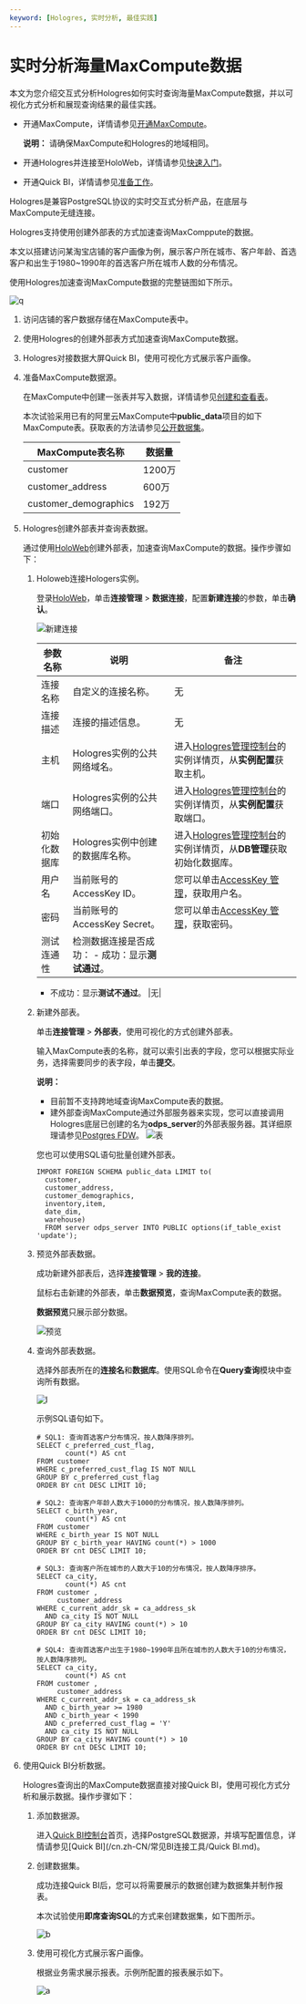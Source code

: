 ```yaml
---
keyword: [Hologres, 实时分析, 最佳实践]
---
```


# 实时分析海量MaxCompute数据

本文为您介绍交互式分析Hologres如何实时查询海量MaxCompute数据，并以可视化方式分析和展现查询结果的最佳实践。

-   开通MaxCompute，详情请参见[开通MaxCompute](/cn.zh-CN/准备工作/开通MaxCompute.md)。

    **说明：** 请确保MaxCompute和Hologres的地域相同。

-   开通Hologres并连接至HoloWeb，详情请参见[快速入门](/cn.zh-CN/快速入门/快速入门.md)。
-   开通Quick BI，详情请参见[准备工作]()。

Hologres是兼容PostgreSQL协议的实时交互式分析产品，在底层与MaxCompute无缝连接。

Hologres支持使用创建外部表的方式加速查询MaxComppute的数据。

本文以搭建访问某淘宝店铺的客户画像为例，展示客户所在城市、客户年龄、首选客户和出生于1980~1990年的首选客户所在城市人数的分布情况。

使用Hologres加速查询MaxCompute数据的完整链图如下所示。

![q](https://static-aliyun-doc.oss-cn-hangzhou.aliyuncs.com/assets/img/zh-CN/5560409951/p120709.png)

1.  访问店铺的客户数据存储在MaxCompute表中。
2.  使用Hologres的创建外部表方式加速查询MaxCompute数据。
3.  Hologres对接数据大屏Quick BI，使用可视化方式展示客户画像。

1.  准备MaxCompute数据源。

    在MaxCompute中创建一张表并写入数据，详情请参见[创建和查看表](/cn.zh-CN/快速入门/创建和查看表.md)。

    本次试验采用已有的阿里云MaxCompute中**public\_data**项目的如下MaxCompute表。获取表的方法请参见[公开数据集](https://yq.aliyun.com/articles/89763?spm=a2c4g.11186623.2.8.14d01099q4lXK2)。

    |MaxCompute表名称|数据量|
    |-------------|---|
    |customer|1200万|
    |customer\_address|600万|
    |customer\_demographics|192万|

2.  Hologres创建外部表并查询表数据。

    通过使用[HoloWeb](https://holoweb-cn-shanghai.data.aliyun.com/connect)创建外部表，加速查询MaxCompute的数据。操作步骤如下：

    1.  Holoweb连接Hologers实例。

        登录[HoloWeb](https://holoweb-cn-shanghai.data.aliyun.com/connect)，单击**连接管理** \> **数据连接**，配置**新建连接**的参数，单击**确认**。

        ![新建连接](https://static-aliyun-doc.oss-cn-hangzhou.aliyuncs.com/assets/img/zh-CN/5560409951/p116502.png)

        |参数名称|说明|备注|
        |----|--|--|
        |连接名称|自定义的连接名称。|无|
        |连接描述|连接的描述信息。|无|
        |主机|Hologres实例的公共网络域名。|进入[Hologres管理控制台](https://hologram.console.aliyun.com/#/instance)的实例详情页，从**实例配置**获取主机。|
        |端口|Hologres实例的公共网络端口。|进入[Hologres管理控制台](https://hologram.console.aliyun.com/#/instance)的实例详情页，从**实例配置**获取端口。|
        |初始化数据库|Hologres实例中创建的数据库名称。|进入[Hologres管理控制台](https://hologram.console.aliyun.com/#/instance)的实例详情页，从**DB管理**获取初始化数据库。|
        |用户名|当前账号的AccessKey ID。|您可以单击[AccessKey 管理](https://usercenter.console.aliyun.com/?spm=5176.2020520153.nav-right.dak.3bcf415dCWGUBj#/manage/ak)，获取用户名。|
        |密码|当前账号的AccessKey Secret。|您可以单击[AccessKey 管理](https://usercenter.console.aliyun.com/?spm=5176.2020520153.nav-right.dak.3bcf415dCWGUBj#/manage/ak)，获取密码。|
        |测试连通性|检测数据连接是否成功：         -   成功：显示**测试通过**。
        -   不成功：显示**测试不通过**。
|无|

    2.  新建外部表。

        单击**连接管理** \> **外部表**，使用可视化的方式创建外部表。

        输入MaxCompute表的名称，就可以索引出表的字段，您可以根据实际业务，选择需要同步的表字段，单击**提交**。

        **说明：**

        -   目前暂不支持跨地域查询MaxCompute表的数据。
        -   建外部查询MaxCompute通过外部服务器来实现，您可以直接调用Hologres底层已创建的名为**odps\_server**的外部表服务器。其详细原理请参见[Postgres FDW](https://www.postgresql.org/docs/11/postgres-fdw.html?spm=a2c4g.11186623.2.11.7e476020Gyif3k)。
        ![表](https://static-aliyun-doc.oss-cn-hangzhou.aliyuncs.com/assets/img/zh-CN/6560409951/p120737.png)

        您也可以使用SQL语句批量创建外部表。

        ```
        IMPORT FOREIGN SCHEMA public_data LIMIT to(
          customer,
          customer_address,
          customer_demographics,
          inventory,item,
          date_dim,
          warehouse) 
          FROM server odps_server INTO PUBLIC options(if_table_exist 'update');
        ```

    3.  预览外部表数据。

        成功新建外部表后，选择**连接管理** \> **我的连接**。

        鼠标右击新建的外部表，单击**数据预览**，查询MaxCompute表的数据。

        **数据预览**只展示部分数据。

        ![预览](https://static-aliyun-doc.oss-cn-hangzhou.aliyuncs.com/assets/img/zh-CN/6560409951/p118166.png)

    4.  查询外部表数据。

        选择外部表所在的**连接名**和**数据库**。使用SQL命令在**Query查询**模块中查询所有数据。

        ![l](https://static-aliyun-doc.oss-cn-hangzhou.aliyuncs.com/assets/img/zh-CN/6560409951/p120761.png)

        示例SQL语句如下。

        ```
        # SQL1: 查询首选客户分布情况，按人数降序排列。
        SELECT c_preferred_cust_flag,
               count(*) AS cnt
        FROM customer
        WHERE c_preferred_cust_flag IS NOT NULL
        GROUP BY c_preferred_cust_flag
        ORDER BY cnt DESC LIMIT 10;
        
        # SQL2: 查询客户年龄人数大于1000的分布情况，按人数降序排列。
        SELECT c_birth_year,
               count(*) AS cnt
        FROM customer
        WHERE c_birth_year IS NOT NULL
        GROUP BY c_birth_year HAVING count(*) > 1000
        ORDER BY cnt DESC LIMIT 10;
        
        # SQL3: 查询客户所在城市的人数大于10的分布情况，按人数降序排序。
        SELECT ca_city,
               count(*) AS cnt
        FROM customer ,
             customer_address
        WHERE c_current_addr_sk = ca_address_sk
          AND ca_city IS NOT NULL
        GROUP BY ca_city HAVING count(*) > 10
        ORDER BY cnt DESC LIMIT 10;
        
        # SQL4: 查询首选客户出生于1980~1990年且所在城市的人数大于10的分布情况，按人数降序排列。
        SELECT ca_city,
               count(*) AS cnt
        FROM customer ,
             customer_address
        WHERE c_current_addr_sk = ca_address_sk
          AND c_birth_year >= 1980
          AND c_birth_year < 1990
          AND c_preferred_cust_flag = 'Y'
          AND ca_city IS NOT NULL
        GROUP BY ca_city HAVING count(*) > 10
        ORDER BY cnt DESC LIMIT 10;
        ```

3.  使用Quick BI分析数据。

    Hologres查询出的MaxCompute数据直接对接Quick BI，使用可视化方式分析和展示数据。操作步骤如下：

    1.  添加数据源。

        进入[Quick BI控制台](https://www.aliyun.com/product/bigdata/bi?spm=a2c4g.11174283.h2v3icoap.176.1432729fes4mKL)首页，选择PostgreSQL数据源，并填写配置信息，详情请参见[Quick BI](/cn.zh-CN/常见BI连接工具/Quick BI.md)。

    2.  创建数据集。

        成功连接Quick BI后，您可以将需要展示的数据创建为数据集并制作报表。

        本次试验使用**即席查询SQL**的方式来创建数据集，如下图所示。

        ![b](https://static-aliyun-doc.oss-cn-hangzhou.aliyuncs.com/assets/img/zh-CN/6560409951/p120765.png)

    3.  使用可视化方式展示客户画像。

        根据业务需求展示报表。示例所配置的报表展示如下。

        ![a](https://static-aliyun-doc.oss-cn-hangzhou.aliyuncs.com/assets/img/zh-CN/6560409951/p120766.png)


